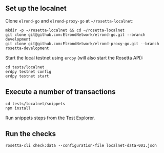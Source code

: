 ## Set up the localnet

Clone `elrond-go` and `elrond-proxy-go` at `~/rosetta-localnet`:

```
mkdir -p ~/rosetta-localnet && cd ~/rosetta-localnet
git clone git@github.com:ElrondNetwork/elrond-go.git --branch development
git clone git@github.com:ElrondNetwork/elrond-proxy-go.git --branch rosetta-development
```

Start the local testnet using `erdpy` (will also start the Rosetta API):

```
cd tests/localnet
erdpy testnet config
erdpy testnet start
```

## Execute a number of transactions

```
cd tests/localnet/snippets
npm install
```

Run snippets steps from the Test Explorer.

## Run the checks

```
rosetta-cli check:data --configuration-file localnet-data-001.json
```
